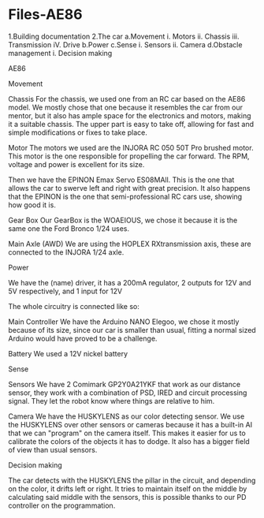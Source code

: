 # Files-AE86



1.Building documentation
2.The car
  a.Movement
     i.  Motors
    ii.  Chassis
    iii. Transmission
    iV.  Drive
  b.Power
  c.Sense
    i. Sensors
    ii. Camera
  d.Obstacle management
      i. Decision making




AE86

Movement

Chassis
For the chassis, we used one from an RC car based on the AE86 model. We mostly chose that one because it resembles the car from our 
mentor, but it also has ample space for the electronics and motors, making it a suitable chassis. The upper part is easy to take 
off, allowing for fast and simple modifications or fixes to take place.

Motor
The motors we used are the INJORA RC 050 50T Pro brushed motor. This motor is the one responsible for propelling the car forward. The RPM, 
voltage and power is excellent for its size.

Then we have the EPINON Emax Servo ES08MAll. This is the one that allows the car to swerve left and right with great precision. It also 
happens that the EPINON is the one that semi-professional RC cars use, showing how good it is.

Gear Box
Our GearBox is the WOAEIOUS, we chose it because it is the same one the Ford Bronco 1/24 uses.


 

Main Axle (AWD)
We are using the HOPLEX RXtransmission axis, these are connected to the INJORA 1/24 axle.

Power

We have the (name) driver, it has a 200mA regulator, 2 outputs for 12V and 5V respectively, and 1 input for 12V

The whole circuitry is connected like so:




Main Controller 
We have the Arduino NANO Elegoo, we chose it mostly because of its size, since our car is smaller than usual, fitting a normal sized Arduino
would have proved to be a challenge.



Battery
We used a 12V nickel battery

Sense

Sensors
We have 2 Comimark GP2Y0A21YKF that work as our distance sensor, they work with a combination of PSD, IRED and circuit processing signal. They 
let the robot know where things are relative to him.



Camera
We have the HUSKYLENS as our color detecting sensor. We use the HUSKYLENS over other sensors or cameras because it has a built-in AI that we can
"program" on the camera itself. This makes it easier for us to calibrate the colors of the objects it has to dodge. It also has a bigger field
of view than usual sensors.

Decision making

The car detects with the HUSKYLENS the pillar in the circuit, and depending on the color, it drifts left or right. It tries to maintain itself on 
the middle by calculating said middle with the sensors, this is possible thanks to our PD controller on the programmation.





